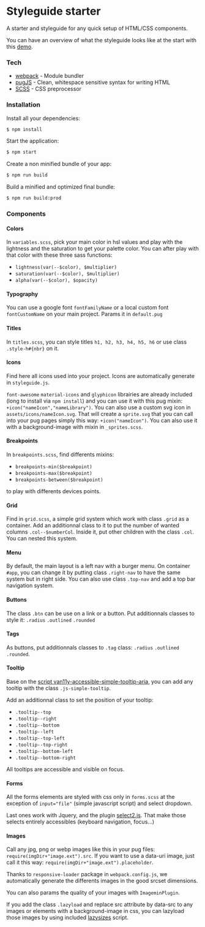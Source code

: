 
# Styleguide starter

A starter and styleguide for any quick setup of HTML/CSS components.

You can have an overview of what the styleguide looks like at the start with this [demo](https://www.marvinx.com).


### Tech
* [webpack](https://webpack.js.org/) - Module bundler
* [pugJS](https://pugjs.org) - Clean, whitespace sensitive syntax for writing HTML
* [SCSS](https://sass-lang.com/) - CSS preprocessor


### Installation

Install all your dependencies:
```sh
$ npm install
```
Start the application:

```sh
$ npm start
```
Create a non minified bundle of your app:

```sh
$ npm run build
```
Build a minified and optimized final bundle:

```sh
$ npm run build:prod
```


### Components
#### Colors

In `variables.scss`, pick your main color in hsl values and play with the lightness and the saturation to get your palette color. You can after play with that color with these three sass functions:
* `lightness(var(--$color), $multiplier)`
* `saturation(var(--$color), $multiplier)`
* `alpha(var(--$color), $opacity)`

#### Typography
You can use a google font `fontFamilyName` or a local custom font `fontCustomName` on your main project. Params it in `default.pug`

#### Titles
In `titles.scss`, you can style titles `h1, h2, h3, h4, h5, h6` or use class `.style-h#{nbr}` on it.

#### Icons
Find here all icons used into your project.
Icons are automatically generate in `styleguide.js`.

`font-awesome` `material-icons` and `glyphicon` librairies are already included (long to install via `npm install`) and you can use it with this pug mixin: `+icon("nameIcon","nameLibrary")`.
You can also use a custom svg icon in `assets/icons/nameIcon.svg`. That will create a `sprite.svg` that you can call into your pug pages simply this way: `+icon("nameIcon")`. You can also use it with a background-image with mixin in `_sprites.scss`.

#### Breakpoints
In `breakpoints.scss`, find differents mixins:
* `breakpoints-min($breakpoint)`
* `breakpoints-max($breakpoint)`
* `breakpoints-between($breakpoint)`

to play with differents devices points.

#### Grid
Find in `grid.scss`, a simple grid system which work with class `.grid` as a container.
Add an additionnal class to it to put the number of wanted columns `.col--$numberCol`.
Inside it, put other children with the class `.col`. You can nested this system.

#### Menu
By default, the main layout is a left nav with a burger menu.
On container `#app`, you can change it by putting class `.right-nav` to have the same system but in right side.
You can also use class `.top-nav` and add a top bar navigation system.

#### Buttons
The class `.btn` can be use on a link or a button. Put additionnals classes to style it: `.radius` `.outlined` `.rounded`

#### Tags
As buttons, put additionnals classes to `.tag` class: `.radius` `.outlined` `.rounded`.

#### Tooltip
Base on the [script van11y-accessible-simple-tooltip-aria](https://github.com/nico3333fr/van11y-accessible-hide-show-aria), you can add any tooltip with the class `.js-simple-tooltip`.

Add an additionnal class to set the position of your tooltip:
* `.tooltip--top`
* `.tooltip--right`
* `.tooltip--bottom`
* `.tooltip--left`
* `.tooltip--top-left`
* `.tooltip--top-right`
* `.tooltip--bottom-left`
* `.tooltip--bottom-right`

All tooltips are accessible and visible on focus.

#### Forms
All the forms elements are styled with css only in `forms.scss` at the exception of `input="file"` (simple javascript script) and select dropdown.

Last ones work with Jquery, and the plugin [select2.js](https://select2.org/getting-started/installation).
That make those selects entirely accessibles (keyboard navigation, focus...)

#### Images
Call any jpg, png or webp images like this in your pug files: `require(imgDir+"image.ext").src`.
If you want to use a data-uri image, just call it this way: `require(imgDir+"image.ext").placeholder`.

Thanks to `responsive-loader` package in `webpack.config.js`, we automatically generate the differents images in the good srcset dimensions.

You can also params the quality of your images with `ImageminPlugin`.

If you add the class `.lazyload` and replace src attribute by data-src to any images or elements with a background-image in css, you can lazyload those images by using included [lazysizes](https://www.npmjs.com/package/lazysizes) script.


